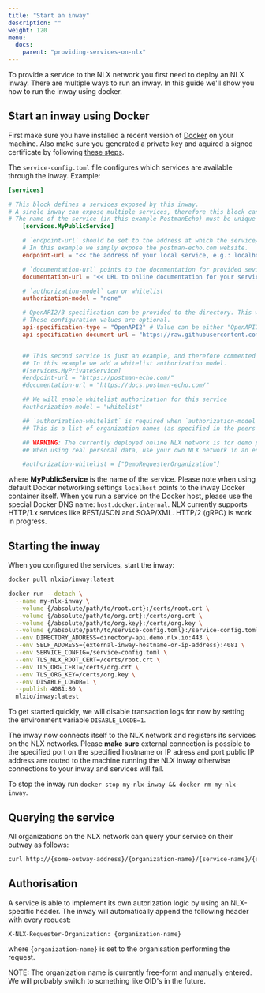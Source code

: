 ```yaml
---
title: "Start an inway"
description: ""
weight: 120
menu:
  docs:
    parent: "providing-services-on-nlx"
---
```


To provide a service to the NLX network you first need to deploy an NLX inway. There are multiple ways to run an inway. In this guide we'll show you how to run the inway using docker.

## Start an inway using Docker

First make sure you have installed a recent version of [Docker](https://www.docker.com) on your machine. Also make sure you generated a private key and aquired a signed certificate by following [these steps](../../preparing/certificates).

The `service-config.toml` file configures which services are available through the inway. Example:

```toml
[services]

# This block defines a services exposed by this inway.
# A single inway can expose multiple services, therefore this block can be added multiple times.
# The name of the service (in this example PostmanEcho) must be unique for each block.
	[services.MyPublicService]

	# `endpoint-url` should be set to the address at which the service/API is available.
	# In this example we simply expose the postman-echo.com website.
	endpoint-url = "<< the address of your local service, e.g.: localhost:8080 >>"

	# `documentation-url` points to the documentation for provided sevice
	documentation-url = "<< URL to online documentation for your service >>"

	# `authorization-model` can or whitelist
	authorization-model = "none"

	# OpenAPI2/3 specification can be provided to the directory. This will allow the directory to render the documentation in the webinterface.
	# These configuration values are optional.
	api-specification-type = "OpenAPI2" # Value can be either "OpenAPI2" or "OpenAPI3"
	api-specification-document-url = "https://raw.githubusercontent.com/OAI/OpenAPI-Specification/master/examples/v2.0/json/petstore.json"


	## This second service is just an example, and therefore commented out.
	## In this example we add a whitelist authorization model.
	#[services.MyPrivateService]
	#endpoint-url = "https://postman-echo.com/"
	#documentation-url = "https://docs.postman-echo.com/"

	## We will enable whitelist authorization for this service
	#authorization-model = "whitelist"

	## `authorization-whitelist` is required when `authorization-model` is set to "whitelist".
	## This is a list of organization names (as specified in the peers organization cert) which is allowed access.

	## WARNING: The currently deployed online NLX network is for demo purposes and not ready for connected resources containing sensitive data.
	## When using real personal data, use your own NLX network in an environment you control.

	#authorization-whitelist = ["DemoRequesterOrganization"]
```

where **MyPublicService** is the name of the service. Please note when using default Docker networking settings `localhost` points to the inway Docker container itself. When you run a service on the Docker host, please use the special Docker DNS name: `host.docker.internal`. NLX currently supports HTTP/1.x services like REST/JSON and SOAP/XML. HTTP/2 (gRPC) is work in progress.

## Starting the inway

When you configured the services, start the inway:

```bash
docker pull nlxio/inway:latest

docker run --detach \
  --name my-nlx-inway \
  --volume {/absolute/path/to/root.crt}:/certs/root.crt \
  --volume {/absolute/path/to/org.crt}:/certs/org.crt \
  --volume {/absolute/path/to/org.key}:/certs/org.key \
  --volume {/absolute/path/to/service-config.toml}:/service-config.toml \
  --env DIRECTORY_ADDRESS=directory-api.demo.nlx.io:443 \
  --env SELF_ADDRESS={external-inway-hostname-or-ip-address}:4081 \
  --env SERVICE_CONFIG=/service-config.toml \
  --env TLS_NLX_ROOT_CERT=/certs/root.crt \
  --env TLS_ORG_CERT=/certs/org.crt \
  --env TLS_ORG_KEY=/certs/org.key \
  --env DISABLE_LOGDB=1 \
  --publish 4081:80 \
  nlxio/inway:latest
```

To get started quickly, we will disable transaction logs for now by setting the environment variable `DISABLE_LOGDB=1`.

The inway now connects itself to the NLX network and registers its services on the NLX networks. Please **make sure** external connection is possible to the specified port on the specified hostname or IP adress and port  public IP address are routed to the machine running the NLX inway otherwise connections to your inway and services will fail.

To stop the inway run `docker stop my-nlx-inway && docker rm my-nlx-inway`.

## Querying the service

All organizations on the NLX network can query your service on their outway as follows:

```bash
curl http://{some-outway-address}/{organization-name}/{service-name}/{endpoint}
```

## Authorisation

A service is able to implement its own autorization logic by using an NLX-specific header. The inway will automatically append the following header with every request:

```http
X-NLX-Requester-Organization: {organization-name}
```

where `{organization-name}` is set to the organisation performing the request.

NOTE: The organization name is currently free-form and manually entered. We will probably switch to something like OID's in the future.
